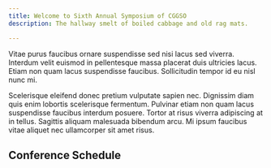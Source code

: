 ```yaml
---
title: Welcome to Sixth Annual Symposium of CGGSO
description: The hallway smelt of boiled cabbage and old rag mats.

---
```

Vitae purus faucibus ornare suspendisse sed nisi lacus sed viverra. Interdum velit euismod in pellentesque massa placerat duis ultricies lacus. Etiam non quam lacus suspendisse faucibus. Sollicitudin tempor id eu nisl nunc mi.

Scelerisque eleifend donec pretium vulputate sapien nec. Dignissim diam quis enim lobortis scelerisque fermentum. Pulvinar etiam non quam lacus suspendisse faucibus interdum posuere. Tortor at risus viverra adipiscing at in tellus. Sagittis aliquam malesuada bibendum arcu. Mi ipsum faucibus vitae aliquet nec ullamcorper sit amet risus.

## Conference Schedule